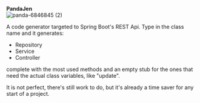 <b>PandaJen</b><br/>
![panda-6846845 (2)](https://github.com/simoirs/pandaJen/assets/131461380/d420349d-863e-4f63-9243-32079515266c)


A code generator targeted to Spring Boot's REST Api.
Type in the class name and it generates:

- Repository
- Service
- Controller

complete with the most used methods and an empty stub for the ones that need the actual class variables, like "update".

It is not perfect, there's still work to do, but it's already a time saver for any start of a project.
